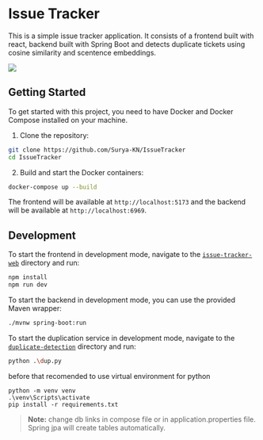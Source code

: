 
# Issue Tracker

This is a simple issue tracker application. It consists of a frontend built with react, backend built with Spring Boot and detects duplicate tickets using cosine similarity and scentence embeddings.

![](https://app.eraser.io/workspace/qaqSO5QauKiSdVBXIyIt/preview?elements=Zs6tVZdpC96ByCCAIYpChQ&type=embed)

## Getting Started

To get started with this project, you need to have Docker and Docker Compose installed on your machine.

1. Clone the repository:

```bash
git clone https://github.com/Surya-KN/IssueTracker
cd IssueTracker
```

2. Build and start the Docker containers:

```bash
docker-compose up --build
```

The frontend will be available at `http://localhost:5173` and the backend will be available at `http://localhost:6969`.

## Development

To start the frontend in development mode, navigate to the [``issue-tracker-web``](https://github.com/Surya-KN/IssueTracker/blob/main/issue-tracker-web) directory and run:

```bash
npm install
npm run dev
```

To start the backend in development mode, you can use the provided Maven wrapper:

```bash
./mvnw spring-boot:run
```
To start the duplication service in development mode, navigate to the [``duplicate-detection``](https://github.com/Surya-KN/IssueTracker/blob/main/duplicate-detection) directory and run:

```bash
python .\dup.py 
```
before that recomended to use virtual environment for python
```
python -m venv venv
.\venv\Scripts\activate
pip install -r requirements.txt
```
> **Note:** change db links in compose file or in application.properties file. Spring jpa will create tables automatically.